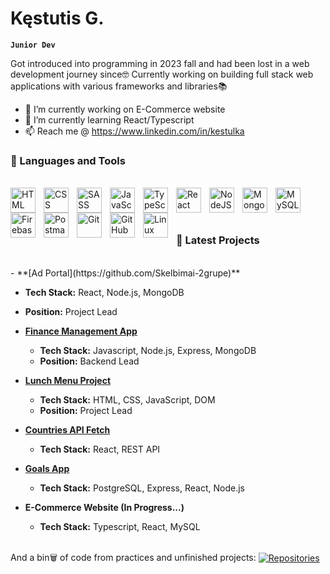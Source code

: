 # Kęstutis G.

**`Junior Dev `**

Got introduced into programming in 2023 fall and had been lost in a web development journey since🤓 Currently working on building full stack web applications with various frameworks and libraries📚

- 🔭 I’m currently working on E-Commerce website
- 🌱 I’m currently learning React/Typescript
- 📫 Reach me @ https://www.linkedin.com/in/kestulka

### 🧰 Languages and Tools
<br>
<img align="left" alt="HTML" width="40px" style="padding-right:10px;" src="https://cdn.jsdelivr.net/gh/devicons/devicon/icons/html5/html5-plain.svg" />
<img align="left" alt="CSS" width="40px" style="padding-right:10px;" src="https://cdn.jsdelivr.net/gh/devicons/devicon/icons/css3/css3-plain.svg" />
<img align="left" alt="SASS" width="40px" style="padding-right:10px;" src="https://cdn.jsdelivr.net/gh/devicons/devicon@latest/icons/sass/sass-original.svg" />
<img align="left" alt="JavaScript" width="40px" style="padding-right:10px;" src="https://cdn.jsdelivr.net/gh/devicons/devicon/icons/javascript/javascript-plain.svg" />
<img align="left" alt="TypeScript" width="40px" style="padding-right:10px;" src="https://cdn.jsdelivr.net/gh/devicons/devicon/icons/typescript/typescript-plain.svg" />
<img align="left" alt="React" width="40px" style="padding-right:10px;" src="https://cdn.jsdelivr.net/gh/devicons/devicon/icons/react/react-original.svg" />
<img align="left" alt="NodeJS" width="40px" style="padding-right:10px;" src="https://cdn.jsdelivr.net/gh/devicons/devicon/icons/nodejs/nodejs-original.svg" />
<img align="left" alt="MongoDB" width="40px" style="padding-right:10px;" src="https://cdn.jsdelivr.net/gh/devicons/devicon@latest/icons/mongodb/mongodb-original.svg" />
<img align="left" alt="MySQL" width="40px" style="padding-right:10px;" src="https://cdn.jsdelivr.net/gh/devicons/devicon@latest/icons/mysql/mysql-original-wordmark.svg" />
<img align="left" alt="Firebase" width="40px" style="padding-right:10px;" src="https://cdn.jsdelivr.net/gh/devicons/devicon@latest/icons/firebase/firebase-original.svg" />
<img align="left" alt="Postman" width="40px" style="padding-right:10px;" src="https://cdn.jsdelivr.net/gh/devicons/devicon@latest/icons/postman/postman-original.svg" />
<img align="left" alt="Git" width="40px" style="padding-right:10px;" src="https://cdn.jsdelivr.net/gh/devicons/devicon/icons/git/git-original.svg" />
<img align="left" alt="GitHub" width="40px" style="padding-right:10px;" src="https://cdn.jsdelivr.net/gh/devicons/devicon/icons/github/github-original.svg" />
<img align="left" alt="Linux" width="40px" style="padding-right:10px;" src="https://cdn.jsdelivr.net/gh/devicons/devicon/icons/linux/linux-original.svg" />
<br>
<br>
<br>

### 💼 Latest Projects
<br>
- **[Ad Portal](https://github.com/Skelbimai-2grupe)**

  - **Tech Stack:** React, Node.js, MongoDB
  - **Position:** Project Lead

- **[Finance Management App](https://github.com/Finance-Managment)**

  - **Tech Stack:** Javascript, Node.js, Express, MongoDB
  - **Position:** Backend Lead

- **[Lunch Menu Project](https://github.com/lunch-menu-project)**

  - **Tech Stack:** HTML, CSS, JavaScript, DOM
  - **Position:** Project Lead

- **[Countries API Fetch](https://github.com/kestulka/reactCountries)**

  - **Tech Stack:** React, REST API

- **[Goals App](https://github.com/kestulka/pernGoalsApp)**

  - **Tech Stack:** PostgreSQL, Express, React, Node.js

- **E-Commerce Website (In Progress...)**
  - **Tech Stack:** Typescript, React, MySQL
<br>
And a bin🗑️ of code from practices and unfinished projects:
<a href="https://github.com/kestulka?tab=repositories" style="vertical-align: middle;" >
<img alt="Repositories" title="Repositories" src="https://custom-icon-badges.demolab.com/badge/Repositories-blue?style=for-the-badge&logo=github"/>
</a>
